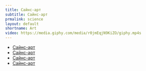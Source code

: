 ```yaml
---
title: Сайнс-арт
subtitle: Сайнс-арт
prmalink: science
layout: default
shortname: Art
video: https://media.giphy.com/media/r0jmEqjN9KiZO/giphy.mp4s
---
```


+ [Сайнс-арт](art)
+ [Сайнс-арт](art)
+ [Сайнс-арт](art)
+ [Сайнс-арт](art)
